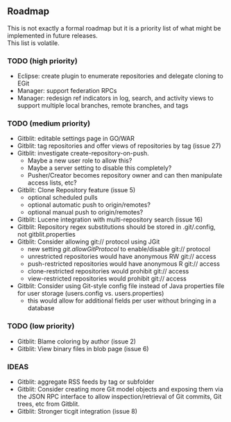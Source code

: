 ## Roadmap

This is not exactly a formal roadmap but it is a priority list of what might be implemented in future releases.  
This list is volatile.

### TODO (high priority)

* Eclipse: create plugin to enumerate repositories and delegate cloning to EGit
* Manager: support federation RPCs
* Manager: redesign ref indicators in log, search, and activity views to support multiple local branches, remote branches, and tags

### TODO (medium priority)

* Gitblit: editable settings page in GO/WAR
* Gitblit: tag repositories and offer views of repositories by tag (issue 27)
* Gitblit: investigate create-repository-on-push.
    * Maybe a new user role to allow this?
    * Maybe a server setting to disable this completely?
    * Pusher/Creator becomes repository owner and can then manipulate access lists, etc?
* Gitblit: Clone Repository feature (issue 5)
    * optional scheduled pulls
    * optional automatic push to origin/remotes?
    * optional manual push to origin/remotes?
* Gitblit: Lucene integration with multi-repository search (issue 16)
* Gitblit: Repository regex substitutions should be stored in .git/.config, not gitblit.properties
* Gitblit: Consider allowing git:// protocol using JGit
    * new setting *git.allowGitProtocol* to enable/disable git:// protocol
    * unrestricted repositories would have anonymous RW git:// access
    * push-restricted repositories would have anonymous R git:// access
    * clone-restricted repositories would prohibit git:// access
    * view-restricted repositories would prohibit git:// access
* Gitblit: Consider using Git-style config file instead of Java properties file for user storage (users.config vs. users.properties)
    * this would allow for additional fields per user without bringing in a database

### TODO (low priority)

* Gitblit: Blame coloring by author (issue 2)
* Gitblit: View binary files in blob page (issue 6)

### IDEAS

* Gitblit: aggregate RSS feeds by tag or subfolder
* Gitblit: Consider creating more Git model objects and exposing them via the JSON RPC interface to allow inspection/retrieval of Git commits, Git trees, etc from Gitblit.
* Gitblit: Stronger ticgit integration (issue 8)
